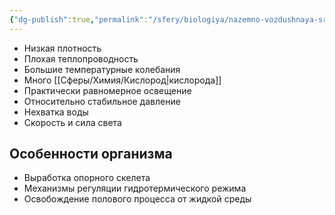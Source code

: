 ```yaml
---
{"dg-publish":true,"permalink":"/sfery/biologiya/nazemno-vozdushnaya-sreda/","tags":["Экология"]}
---
```


- Низкая плотность 
- Плохая теплопроводность 
- Большие температурные колебания 
- Много [[Сферы/Химия/Кислород\|кислорода]] 
- Практически равномерное освещение 
- Относительно стабильное давление 
- Нехватка воды 
- Скорость и сила света 
## Особенности организма 
- Выработка опорного скелета 
- Механизмы регуляции гидротермического режима 
- Освобождение полового процесса от жидкой среды 